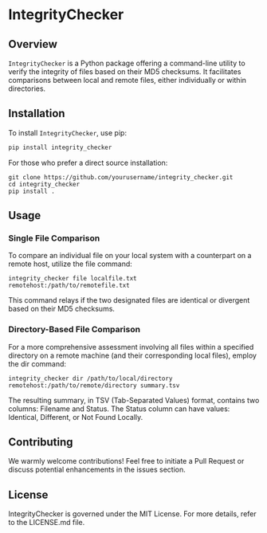 # IntegrityChecker

## Overview

`IntegrityChecker` is a Python package offering a command-line utility to verify the integrity of files based on their MD5 checksums. It facilitates comparisons between local and remote files, either individually or within directories. 

## Installation

To install `IntegrityChecker`, use pip:

```bash
pip install integrity_checker
```

For those who prefer a direct source installation:

```
git clone https://github.com/yourusername/integrity_checker.git
cd integrity_checker
pip install .
```

## Usage
### Single File Comparison
To compare an individual file on your local system with a counterpart on a remote host, utilize the file command:

```
integrity_checker file localfile.txt remotehost:/path/to/remotefile.txt

```

This command relays if the two designated files are identical or divergent based on their MD5 checksums.

### Directory-Based File Comparison
For a more comprehensive assessment involving all files within a specified directory on a remote machine (and their corresponding local files), employ the dir command:

```
integrity_checker dir /path/to/local/directory remotehost:/path/to/remote/directory summary.tsv
```

The resulting summary, in TSV (Tab-Separated Values) format, contains two columns: Filename and Status. The Status column can have values: Identical, Different, or Not Found Locally.

## Contributing
We warmly welcome contributions! Feel free to initiate a Pull Request or discuss potential enhancements in the issues section.

## License
IntegrityChecker is governed under the MIT License. For more details, refer to the LICENSE.md file.
